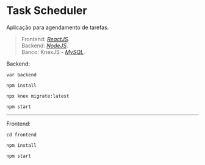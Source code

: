 # Task Scheduler


Aplicação para agendamento de tarefas.


> Frontend: *[ReactJS](https://pt-br.reactjs.org/)*. <br>
> Backend: *[NodeJS](https://nodejs.org/en/)*. <br>
> Banco: KnexJS - *[MySQL](http://knexjs.org/#Installation-node)*. <br>


Backend:

```
var backend

npm install

npx knex migrate:latest

npm start
```

---

Frontend:

```
cd frontend

npm install

npm start
```
